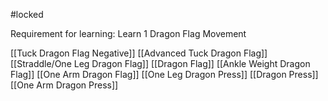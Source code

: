 #locked 

Requirement for learning: Learn 1 Dragon Flag Movement

[[Tuck Dragon Flag Negative]]
[[Advanced Tuck Dragon Flag]]
[[Straddle/One Leg Dragon Flag]]
[[Dragon Flag]]
[[Ankle Weight Dragon Flag]]
[[One Arm Dragon Flag]]
[[One Leg Dragon Press]]
[[Dragon Press]]
[[One Arm Dragon Press]]
